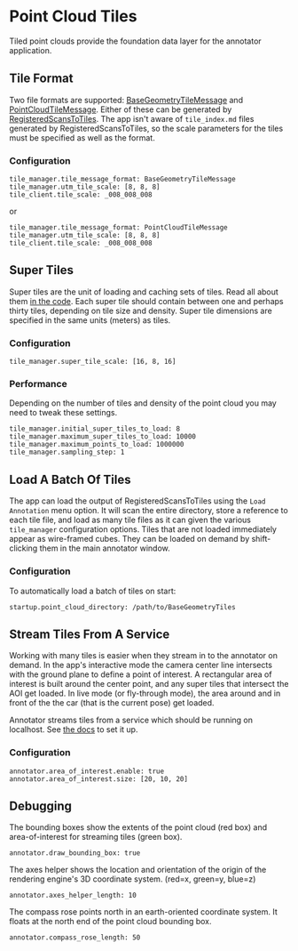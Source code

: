 # Point Cloud Tiles

Tiled point clouds provide the foundation data layer for the annotator application.

## Tile Format
Two file formats are supported: [BaseGeometryTileMessage](https://github.com/Signafy/mapper-models/blob/master/src/main/proto/MapTileLayers.proto) and [PointCloudTileMessage](https://github.com/Signafy/mapper-models/blob/master/src/main/proto/PointCloudTileMessage.proto). Either of these can be generated by [RegisteredScansToTiles](https://github.com/Signafy/Perception/tree/develop/apps/Core/RegisteredScansToTiles). The app isn't aware of `tile_index.md` files generated by RegisteredScansToTiles, so the scale parameters for the tiles must be specified as well as the format.

### Configuration
	tile_manager.tile_message_format: BaseGeometryTileMessage
	tile_manager.utm_tile_scale: [8, 8, 8]
	tile_client.tile_scale: _008_008_008

or

	tile_manager.tile_message_format: PointCloudTileMessage
	tile_manager.utm_tile_scale: [8, 8, 8]
	tile_client.tile_scale: _008_008_008

## Super Tiles
Super tiles are the unit of loading and caching sets of tiles. Read all about them [in the code](../src/annotator-entry-ui/tile/TileManager.ts). Each super tile should contain between one and perhaps thirty tiles, depending on tile size and density. Super tile dimensions are specified in the same units (meters) as tiles.

### Configuration
	tile_manager.super_tile_scale: [16, 8, 16]

### Performance
Depending on the number of tiles and density of the point cloud you may need to tweak these settings.

	tile_manager.initial_super_tiles_to_load: 8
	tile_manager.maximum_super_tiles_to_load: 10000
	tile_manager.maximum_points_to_load: 1000000
	tile_manager.sampling_step: 1

## Load A Batch Of Tiles
The app can load the output of RegisteredScansToTiles using the `Load Annotation` menu option. It will scan the entire directory, store a reference to each tile file, and load as many tile files as it can given the various `tile_manager` configuration options. Tiles that are not loaded immediately appear as wire-framed cubes. They can be loaded on demand by shift-clicking them in the main annotator window.

### Configuration
To automatically load a batch of tiles on start:

	startup.point_cloud_directory: /path/to/BaseGeometryTiles

## Stream Tiles From A Service
Working with many tiles is easier when they stream in to the annotator on demand. In the app's interactive mode the camera center line intersects with the ground plane to define a point of interest. A rectangular area of interest is built around the center point, and any super tiles that intersect the AOI get loaded. In live mode (or fly-through mode), the area around and in front of the the car (that is the current pose) get loaded.

Annotator streams tiles from a service which should be running on localhost. See [the docs](tile_service.md) to set it up.

### Configuration
	annotator.area_of_interest.enable: true
	annotator.area_of_interest.size: [20, 10, 20]

## Debugging
The bounding boxes show the extents of the point cloud (red box) and area-of-interest for streaming tiles (green box).

	annotator.draw_bounding_box: true

The axes helper shows the location and orientation of the origin of the rendering engine's 3D coordinate system. (red=x, green=y, blue=z)

	annotator.axes_helper_length: 10

The compass rose points north in an earth-oriented coordinate system. It floats at the north end of the point cloud bounding box.

	annotator.compass_rose_length: 50

